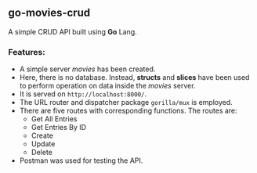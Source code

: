## go-movies-crud
A simple CRUD API built using **Go** Lang.

### Features:
* A simple server *movies* has been created.
* Here, there is no database. Instead, **structs** and **slices** have been used to perform operation on data inside the *movies* server. 
* It is served on ```http://localhost:8000/```.
* The URL router and dispatcher package ```gorilla/mux``` is employed.
* There are five routes with corresponding functions. The routes are:
  * Get All Entries
  * Get Entries By ID
  * Create
  * Update
  * Delete
* Postman was used for testing the API.
